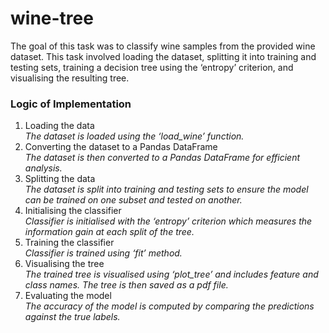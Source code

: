 # wine-tree
The goal of this task was to classify wine samples from the provided wine dataset. This task involved loading the dataset, splitting it into training and testing sets, training a decision tree using the ‘entropy’ criterion, and visualising the resulting tree. 

### Logic of Implementation
1.	Loading the data<br>
_The dataset is loaded using the ‘load_wine’ function._
2.	Converting the dataset to a Pandas DataFrame<br>
_The dataset is then converted to a Pandas DataFrame for efficient analysis._
3.	Splitting the data<br>
_The dataset is split into training and testing sets to ensure the model can be trained on one subset and tested on another._
4.	Initialising the classifier<br>
_Classifier is initialised with the ‘entropy’ criterion which measures the information gain at each split of the tree._
5.	Training the classifier<br>
_Classifier is trained using ‘fit’ method._
6.	Visualising the tree<br>
_The trained tree is visualised using ‘plot_tree’ and includes feature and class names. The tree is then saved as a pdf file._ 
7.	Evaluating the model<br>
_The accuracy of the model is computed by comparing the predictions against the true labels._
